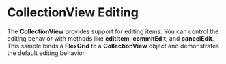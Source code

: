 CollectionView Editing
======================

The **CollectionView** provides support for editing items. You can control the editing behavior with methods like **editItem**, **commitEdit**, and **cancelEdit**. This sample binds a __FlexGrid__ to a __CollectionView__ object and demonstrates the default editing behavior.